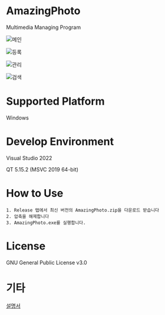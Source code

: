 # AmazingPhoto
Multimedia Managing Program

![메인](https://www.dalae37.com/project/amazingphoto/resource/image/amazingphoto.webp)

![등록](https://www.dalae37.com/project/amazingphoto/resource/image/amazingphoto_load.webp)

![관리](https://www.dalae37.com/project/amazingphoto/resource/image/amazingphoto_manage.webp)

![검색](https://www.dalae37.com/project/amazingphoto/resource/image/amazingphoto_retrieve.webp)

# Supported Platform

Windows

# Develop Environment

Visual Studio 2022

QT 5.15.2 (MSVC 2019 64-bit)

# How to Use

```
1. Release 탭에서 최신 버전의 AmazingPhoto.zip을 다운로드 받습니다
2. 압축을 해제합니다
3. AmazingPhoto.exe를 실행합니다.
```

# License

GNU General Public License v3.0

# 기타
[설명서](https://github.com/DaLae37/AmazingPhoto/releases/download/v1.0.0/AmazingPhoto_Manual.pdf)
